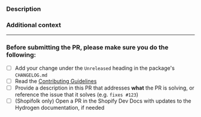 <!-- Thank you for contributing! -->

### Description

<!-- Insert your description here and provide info about what issue this PR is solving -->

### Additional context

<!-- e.g. is there anything you'd like reviewers to focus on? -->

---

### Before submitting the PR, please make sure you do the following:

- [ ] Add your change under the `Unreleased` heading in the package's `CHANGELOG.md`
- [ ] Read the [Contributing Guidelines](https://github.com/shopify/hydrogen/blob/main/docs/contributing.md)
- [ ] Provide a description in this PR that addresses **what** the PR is solving, or reference the issue that it solves (e.g. `fixes #123`)
- [ ] (Shopifolk only) Open a PR in the Shopify Dev Docs with updates to the Hydrogen documentation, if needed
